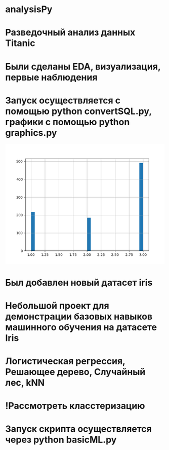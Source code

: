 # analysisPy
# Разведочный анализ данных Titanic
# Были сделаны EDA, визуализация, первые наблюдения
# Запуск осуществляется с помощью python convertSQL.py, графики с помощью python graphics.py
![Распределение классов пассажиров](plots/pclass_hist.png)

# Был добавлен новый датасет iris
# Небольшой проект для демонстрации базовых навыков машинного обучения на датасете Iris
# Логистическая регрессия, Решающее дерево, Случайный лес, kNN
# !Рассмотреть класстеризацию
# Запуск скрипта осуществляется через python basicML.py